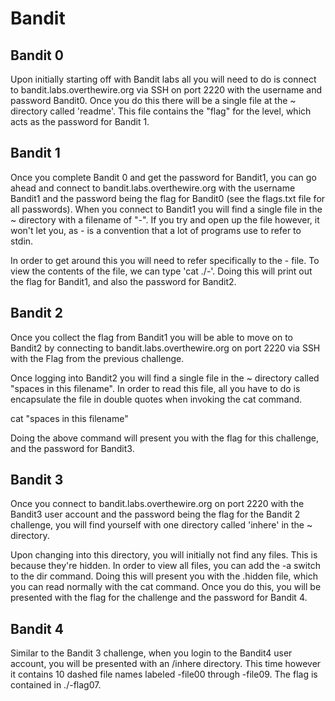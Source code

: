 ﻿# Bandit

## Bandit 0

Upon initially starting off with Bandit labs all you will need
to do is connect to bandit.labs.overthewire.org via SSH on port
2220 with the username and password Bandit0. Once you do this
there will be a single file at the ~ directory called 'readme'.
This file contains the "flag" for the level, which acts as the 
password for Bandit 1.

## Bandit 1

Once you complete Bandit 0 and get the password for Bandit1,
you can go ahead and connect to bandit.labs.overthewire.org with
the username Bandit1 and the password being the flag for Bandit0
(see the flags.txt file for all passwords). When you connect to
Bandit1 you will find a single file in the ~ directory with a 
filename of "-". If you try and open up the file however, it 
won't let you, as - is a convention that a lot of programs
use to refer to stdin. 

In order to get around this you will need to refer specifically 
to the - file. To view the contents of the file, we can type 
'cat ./-'. Doing this will print out the flag for Bandit1, 
and also the password for Bandit2.


## Bandit 2

Once you collect the flag from Bandit1 you will be able to 
move on to Bandit2 by connecting to bandit.labs.overthewire.org
on port 2220 via SSH with the Flag from the previous challenge.

Once logging into Bandit2 you will find a single file in the ~
directory called "spaces in this filename". In order to read 
this file, all you have to do is encapsulate the file in double
quotes when invoking the cat command. 

cat "spaces in this filename"

Doing the above command will present you with the flag for this
challenge, and the password for Bandit3. 

## Bandit 3 

Once you connect to bandit.labs.overthewire.org on port 2220
with the Bandit3 user account and the password being the flag
for the Bandit 2 challenge, you will find yourself with one
directory called 'inhere' in the ~ directory. 

Upon changing into this directory, you will initially not find 
any files. This is because they're hidden. In order to view all 
files, you can add the -a switch to the dir command. Doing this 
will present you with the .hidden file, which you can read 
normally with the cat command. Once you do this, you will be 
presented with the flag for the challenge and the password for 
Bandit 4.

## Bandit 4

Similar to the Bandit 3 challenge, when you login to the Bandit4
user account, you will be presented with an /inhere directory.
This time however it contains 10 dashed file names labeled
-file00 through -file09. The flag is contained in ./-flag07.
